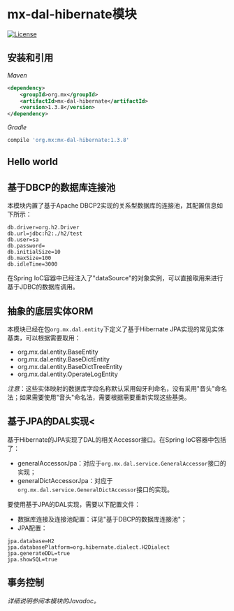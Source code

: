 # mx-dal-hibernate模块
[![License](http://img.shields.io/:license-mit-blue.svg?style=flat)](http://doge.mit-license.org)

## 安装和引用
*Maven*
```xml
<dependency>
    <groupId>org.mx</groupId>
    <artifactId>mx-dal-hibernate</artifactId>
    <version>1.3.8</version>
</dependency>
```
*Gradle*
```gradle
compile 'org.mx:mx-dal-hibernate:1.3.8'
```

## Hello world

## 基于DBCP的数据库连接池
本模块内置了基于Apache DBCP2实现的关系型数据库的连接池，其配置信息如下所示：
```properties
db.driver=org.h2.Driver
db.url=jdbc:h2:./h2/test
db.user=sa
db.password=
db.initialSize=10
db.maxSize=100
db.idleTime=3000
```
在Spring IoC容器中已经注入了"dataSource"的对象实例，可以直接取用来进行基于JDBC的数据库调用。

## 抽象的底层实体ORM
本模块已经在包`org.mx.dal.entity`下定义了基于Hibernate JPA实现的常见实体基类，可以根据需要取用：
- org.mx.dal.entity.BaseEntity
- org.mx.dal.entity.BaseDictEntity
- org.mx.dal.entity.BaseDictTreeEntity
- org.mx.dal.entity.OperateLogEntity

*注意*：这些实体映射的数据库字段名称默认采用匈牙利命名，没有采用"音头"命名法；如果需要使用"音头"命名法，需要根据需要重新实现这些基类。

## 基于JPA的DAL实现<
基于Hibernate的JPA实现了DAL的相关Accessor接口。在Spring IoC容器中包括了：
- generalAccessorJpa：对应于`org.mx.dal.service.GeneralAccessor`接口的实现；
- generalDictAccessorJpa：对应于`org.mx.dal.service.GeneralDictAccessor`接口的实现。

要使用基于JPA的DAL实现，需要以下配置文件：
- 数据库连接及连接池配置：详见"基于DBCP的数据库连接池"；
- JPA配置：
```properties
jpa.database=H2
jpa.databasePlatform=org.hibernate.dialect.H2Dialect
jpa.generateDDL=true
jpa.showSQL=true
```

## 事务控制

*详细说明参阅本模块的Javadoc。*